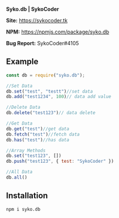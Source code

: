 
**Syko.db | SykoCoder**

**Site:** https://sykocoder.tk

**NPM:** https://npmjs.com/package/syko.db

**Bug Report:** SykoCoder#4105

## Example

```js
const db = require("syko.db");

//Set Data
db.set("test", "testt")//set data
db.add("test1234", 100)// data add value

//Delete Data
db.delete("test123")// data delete

//Get Data
db.get("test")//get data
db.fetch("test")//fetch data
db.has("test")//has data

//Array Methods
db.set("test123", [])
db.push("test123", { test: "SykoCoder" })

//All Data
db.all()


 ```

 ## Installation

```
npm i syko.db
```
